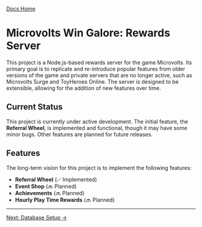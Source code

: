 [Docs Home](./index.md)

# Microvolts Win Galore: Rewards Server

This project is a Node.js-based rewards server for the game Microvolts. Its primary goal is to replicate and re-introduce popular features from older versions of the game and private servers that are no longer active, such as Microvolts Surge and  ToyHeroes Online. The server is designed to be extensible, allowing for the addition of new features over time.

## Current Status

This project is currently under active development. The initial feature, the **Referral Wheel**, is implemented and functional, though it may have some minor bugs. Other features are planned for future releases.

## Features

The long-term vision for this project is to implement the following features:

- **Referral Wheel** (✅ Implemented)
- **Event Shop** (🔜 Planned)
- **Achievements** (🔜 Planned)
- **Hourly Play Time Rewards** (🔜 Planned)

---

[Next: Database Setup →](./database-setup.md)
